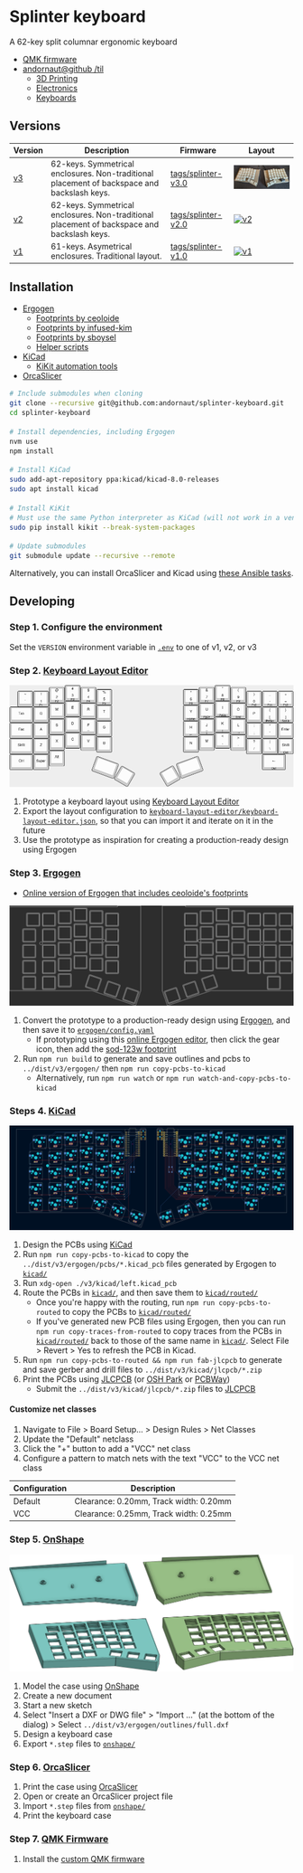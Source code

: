 # Splinter keyboard

A 62-key split columnar ergonomic keyboard

* [QMK firmware](https://github.com/andornaut/qmk_firmware/tree/splinter/keyboards/splinter)
* [andornaut@github /til](https://github.com/andornaut/til/)
  * [3D Printing](https://github.com/andornaut/til/blob/master/docs/3d-printing.md)
  * [Electronics](https://github.com/andornaut/til/blob/master/docs/electronics.md)
  * [Keyboards](https://github.com/andornaut/til/blob/master/docs/keyboards.md)

## Versions

Version | Description | Firmware | Layout
--- | --- | --- | ---
[v3](./v3) | 62-keys. Symmetrical enclosures. Non-traditional placement of backspace and backslash keys. | [tags/splinter-v3.0](https://github.com/andornaut/qmk_firmware/tree/splinter-3.0/keyboards/splinter) | [![v3](./v3/v3-300width.jpg)](./v3/v3.jpg)
[v2](./v2) | 62-keys. Symmetrical enclosures. Non-traditional placement of backspace and backslash keys. | [tags/splinter-v2.0](https://github.com/andornaut/qmk_firmware/tree/splinter-2.0/keyboards/splinter) | [![v2](./v2/v2-300width.jpg)](./v2/v2.jpg)
[v1](./v1) | 61-keys. Asymetrical enclosures. Traditional layout. | [tags/splinter-v1.0](https://github.com/andornaut/qmk_firmware/tree/splinter-1.0/keyboards/splinter) | [![v1](./v1/v1-300width.jpg)](./v1/v1.jpg)

## Installation

* [Ergogen](https://github.com/ergogen/ergogen)
  * [Footprints by ceoloide](https://github.com/ceoloide/ergogen-footprints)
  * [Footprints by infused-kim](https://github.com/infused-kim/kb_ergogen_fp)
  * [Footprints by sboysel](https://github.com/sboysel/ergogen/tree/develop/src/footprints)
  * [Helper scripts](https://github.com/infused-kim/kb_ergogen_helper)
* [KiCad](https://www.kicad.org)
  * [KiKit automation tools](https://github.com/yaqwsx/KiKit)
* [OrcaSlicer](https://github.com/SoftFever/OrcaSlicer)

```bash
# Include submodules when cloning
git clone --recursive git@github.com:andornaut/splinter-keyboard.git
cd splinter-keyboard

# Install dependencies, including Ergogen
nvm use
npm install

# Install KiCad
sudo add-apt-repository ppa:kicad/kicad-8.0-releases
sudo apt install kicad

# Install KiKit
# Must use the same Python interpreter as KiCad (will not work in a venv)
sudo pip install kikit --break-system-packages

# Update submodules
git submodule update --recursive --remote
```

Alternatively, you can install OrcaSlicer and Kicad using [these Ansible tasks](https://github.com/andornaut/ansible-ctrl/blob/master/roles/dev/tasks/hobbies.yml).

## Developing

### Step 1. Configure the environment

Set the `VERSION` environment variable in [`.env`](./.env) to one of v1, v2, or v3

### Step 2. [Keyboard Layout Editor](http://www.keyboard-layout-editor.com/)

![Keyboard Layout preview](./v3/keyboard-layout-editor/keyboard-layout-editor.png)

1. Prototype a keyboard layout using [Keyboard Layout Editor](http://www.keyboard-layout-editor.com/)
1. Export the layout configuration to [`keyboard-layout-editor/keyboard-layout-editor.json`](./v3/keyboard-layout-editor/keyboard-layout-editor.json), so that you can import it and iterate on it in the future
1. Use the prototype as inspiration for creating a production-ready design using Ergogen

### Step 3. [Ergogen](https://github.com/ergogen/ergogen)

* [Online version of Ergogen that includes ceoloide's footprints](https://ergogen.ceoloide.com/)

![Ergogen preview](./v3/ergogen/ergogen.png)

1. Convert the prototype to a production-ready design using [Ergogen](https://github.com/ergogen/ergogen), and then save it to [`ergogen/config.yaml`](./v3/ergogen/config.yaml)
   * If prototyping using this [online Ergogen editor](https://ergogen.ceoloide.com/), then click the gear icon, then add the [sod-123w footprint](./ergogen/footprints/sod-123w.js)
1. Run `npm run build` to generate and save outlines and pcbs to `../dist/v3/ergogen/` then `npm run copy-pcbs-to-kicad`
    * Alternatively, run `npm run watch` or `npm run watch-and-copy-pcbs-to-kicad`

### Steps 4. [KiCad](https://www.kicad.org/)

![KiCad preview](./v3/kicad/kicad.png)

1. Design the PCBs using [KiCad](https://www.kicad.org/)
1. Run `npm run copy-pcbs-to-kicad` to copy the `../dist/v3/ergogen/pcbs/*.kicad_pcb` files generated by Ergogen to [`kicad/`](./v3/kicad/)
1. Run `xdg-open ./v3/kicad/left.kicad_pcb`
1. Route the PCBs in [`kicad/`](./v3/kicad/), and then save them to [`kicad/routed/`](./v3/kicad/routed/)
   * Once you're happy with the routing, run `npm run copy-pcbs-to-routed` to copy the PCBs to [`kicad/routed/`](./v3/kicad/routed/)
   * If you've generated new PCB files using Ergogen, then you can run `npm run copy-traces-from-routed` to copy traces from the PCBs in [`kicad/routed/`](./v3/kicad/routed/) back to those of the same name in [`kicad/`](./v3/kicad/). Select File > Revert > Yes to refresh the PCB in Kicad.
1. Run `npm run copy-pcbs-to-routed && npm run fab-jlcpcb` to generate and save gerber and drill files to `../dist/v3/kicad/jlcpcb/*.zip`
1. Print the PCBs using [JLCPCB](https://jlcpcb.com/) (or [OSH Park](https://oshpark.com/) or [PCBWay](https://www.pcbway.com/))
   * Submit the `../dist/v3/kicad/jlcpcb/*.zip` files to [JLCPCB](https://jlcpcb.com/)

#### Customize net classes

1. Navigate to File > Board Setup... > Design Rules > Net Classes
1. Update the "Default" netclass
1. Click the "+" button to add a "VCC" net class
1. Configure a pattern to match nets with the text "VCC" to the VCC net class

Configuration | Description
--- | ---
Default | Clearance: 0.20mm, Track width: 0.20mm
VCC | Clearance: 0.25mm, Track width: 0.25mm

### Step 5. [OnShape](https://cad.onshape.com)

![OnShape preview](./v3/onshape/onshape.png)

1. Model the case using [OnShape](https://cad.onshape.com)
1. Create a new document
1. Start a new sketch
1. Select "Insert a DXF or DWG file" > "Import ..." (at the bottom of the dialog) > Select `../dist/v3/ergogen/outlines/full.dxf`
1. Design a keyboard case
1. Export `*.step` files to [`onshape/`](./v3/onshape/)

### Step 6. [OrcaSlicer](https://github.com/SoftFever/OrcaSlicer)

1. Print the case using [OrcaSlicer](https://github.com/SoftFever/OrcaSlicer)
1. Open or create an OrcaSlicer project file
1. Import `*.step` files from [`onshape/`](./v3/onshape/)
1. Print the keyboard case

### Step 7. [QMK Firmware](https://qmk.fm/)

1. Install the [custom QMK firmware](https://github.com/andornaut/qmk_firmware/tree/splinter/keyboards/splinter)
